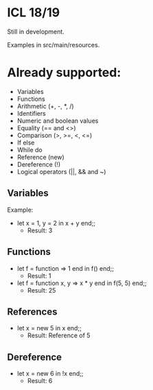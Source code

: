 # ICL 18/19

Still in development.

Examples in src/main/resources.

# Already supported:
- Variables
- Functions
- Arithmetic (+, -, *, /)
- Identifiers
- Numeric and boolean values
- Equality (== and <>)
- Comparison (>, >=, <, <=)
- If else
- While do
- Reference (new)
- Dereference (!)
- Logical operators (||, && and ~)

## Variables
Example:

- let x = 1, y = 2 in x + y end;;
	- Result: 3
 
## Functions
- let f = function => 1 end in f() end;;
	 - Result: 1
- let f = function x, y => x * y end in f(5, 5) end;;
	 - Result: 25

## References
- let x = new 5 in x end;;
	 - Result: Reference of 5

## Dereference
- let x = new 6 in !x end;;
	 - Result: 6